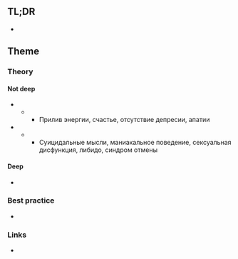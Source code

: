 ## TL;DR
- 

## Theme
### Theory
#### Not deep
- +
	- Прилив энергии, счастье, отсутствие депресии, апатии
- -
	- Суицидальные мысли, маниакальное поведение, сексуальная дисфункция, либидо, синдром отмены

#### Deep
- 

### Best practice
- 

### Links
- []()
